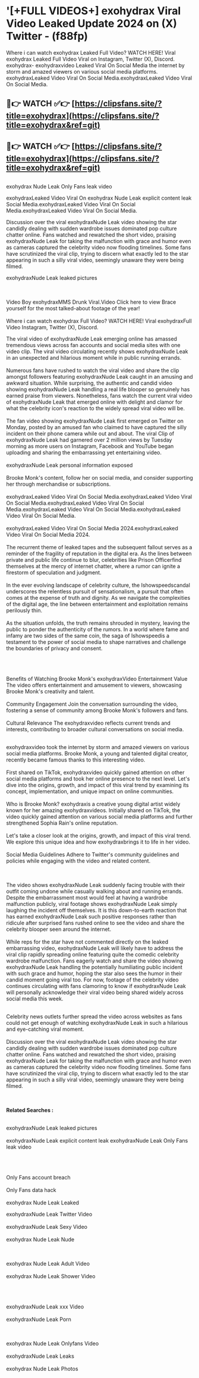 #  '[+FULL VIDEOS+] exohydrax Viral Video Leaked Update 2024 on (X) Twitter - (f88fp)

Where i can watch exohydrax Leaked Full Video? WATCH HERE! Viral exohydrax Leaked Full Video Viral on Instagram, Twitter (X), Discord.
exohydrax- exohydraxvideo Leaked Viral On Social Media the internet by storm and amazed viewers on various social media platforms.
exohydraxLeaked Video Viral On Social Media.exohydraxLeaked Video Viral On Social Media.




## 🔴👉 WATCH ✅👉 [https://clipsfans.site/?title=exohydrax](https://clipsfans.site/?title=exohydrax&ref=git)


## 🔴👉 WATCH ✅👉 [https://clipsfans.site/?title=exohydrax](https://clipsfans.site/?title=exohydrax&ref=git)
##


exohydrax Nude Leak Only Fans leak video 


exohydraxLeaked Video Viral On  exohydrax Nude Leak explicit content leak Social Media.exohydraxLeaked Video Viral On Social Media.exohydraxLeaked Video Viral On Social Media.



Discussion over the viral exohydraxNude Leak video showing the star candidly dealing with sudden wardrobe issues dominated pop culture chatter online. Fans watched and rewatched the short video, praising exohydraxNude Leak for taking the malfunction with grace and humor even as cameras captured the celebrity video now flooding timelines. Some fans have scrutinized the viral clip, trying to discern what exactly led to the star appearing in such a silly viral video, seemingly unaware they were being filmed.


exohydraxNude Leak leaked pictures


  <br>

  <br>
Video Boy exohydraxMMS Drunk Viral.Video Click here to view Brace yourself for the most talked-about footage of the year!
<br><br>
Where i can watch exohydrax Full Video? WATCH HERE! Viral exohydraxFull Video Instagram, Twitter (X), Discord.

The viral video of exohydraxNude Leak emerging online has amassed tremendous views across fan accounts and social media sites with one video clip. The viral video circulating recently shows exohydraxNude Leak in an unexpected and hilarious moment while in public running errands.
<br><br>
Numerous fans have rushed to watch the viral video and share the clip amongst followers featuring exohydraxNude Leak caught in an amusing and awkward situation. While surprising, the authentic and candid video showing exohydraxNude Leak handling a real life blooper so genuinely has earned praise from viewers. Nonetheless, fans watch the current viral video of exohydraxNude Leak that emerged online with delight and clamor for what the celebrity icon's reaction to the widely spread viral video will be.
<br><br>
The fan video showing exohydraxNude Leak first emerged on Twitter on Monday, posted by an amused fan who claimed to have captured the silly incident on their phone camera while out and about. The viral Clip of exohydraxNude Leak had garnered over 2 million views by Tuesday morning as more users on Instagram, Facebook and YouTube began uploading and sharing the embarrassing yet entertaining video.
<br><br>
exohydraxNude Leak personal information exposed
<br><br>
Brooke Monk's content, follow her on social media, and consider supporting her through merchandise or subscriptions.
<br><br>
exohydraxLeaked Video Viral On Social Media.exohydraxLeaked Video Viral On Social Media.exohydraxLeaked Video Viral On Social Media.exohydraxLeaked Video Viral On Social Media.exohydraxLeaked Video Viral On Social Media.
<br><br>
exohydraxLeaked Video Viral On Social Media 2024.exohydraxLeaked Video Viral On Social Media 2024.
<br><br>
The recurrent theme of leaked tapes and the subsequent fallout serves as a reminder of the fragility of reputation in the digital era. As the lines between private and public life continue to blur, celebrities like Prison Officerfind themselves at the mercy of internet chatter, where a rumor can ignite a firestorm of speculation and judgment.
<br><br>
In the ever evolving landscape of celebrity culture, the Ishowspeedscandal underscores the relentless pursuit of sensationalism, a pursuit that often comes at the expense of truth and dignity. As we navigate the complexities of the digital age, the line between entertainment and exploitation remains perilously thin.
<br><br>
As the situation unfolds, the truth remains shrouded in mystery, leaving the public to ponder the authenticity of the rumors. In a world where fame and infamy are two sides of the same coin, the saga of Ishowspeedis a testament to the power of social media to shape narratives and challenge the boundaries of privacy and consent.
<br><br>

<br><br>
Benefits of Watching Brooke Monk's exohydraxVideo Entertainment Value The video offers entertainment and amusement to viewers, showcasing Brooke Monk's creativity and talent.
<br><br>
Community Engagement Join the conversation surrounding the video, fostering a sense of community among Brooke Monk's followers and fans.
<br><br>
Cultural Relevance The exohydraxvideo reflects current trends and interests, contributing to broader cultural conversations on social media.
<br><br>


exohydraxvideo took the internet by storm and amazed viewers on various social media platforms. Brooke Monk, a young and talented digital creator, recently became famous thanks to this interesting video.
<br><br>
First shared on TikTok, exohydraxvideo quickly gained attention on other social media platforms and took her online presence to the next level. Let's dive into the origins, growth, and impact of this viral trend by examining its concept, implementation, and unique impact on online communities.
<br><br>
Who is Brooke Monk? exohydraxis a creative young digital artist widely known for her amazing exohydraxvideos. Initially shared on TikTok, the video quickly gained attention on various social media platforms and further strengthened Sophia Rain's online reputation.
<br><br>
Let's take a closer look at the origins, growth, and impact of this viral trend. We explore this unique idea and how exohydraxbrings it to life in her video.
<br><br>
Social Media Guidelines Adhere to Twitter's community guidelines and policies while engaging with the video and related content.


<br><br>
The video shows exohydraxNude Leak suddenly facing trouble with their outfit coming undone while casually walking about and running errands. Despite the embarrassment most would feel at having a wardrobe malfunction publicly, viral footage shows exohydraxNude Leak simply laughing the incident off themselves. It is this down-to-earth reaction that has earned exohydraxNude Leak such positive responses rather than ridicule after surprised fans rushed online to see the video and share the celebrity blooper seen around the internet.
<br><br>
While reps for the star have not commented directly on the leaked embarrassing video, exohydraxNude Leak will likely have to address the viral clip rapidly spreading online featuring quite the comedic celebrity wardrobe malfunction. Fans eagerly watch and share the video showing exohydraxNude Leak handling the potentially humiliating public incident with such grace and humor, hoping the star also sees the humor in their candid moment going viral too. For now, footage of the celebrity video continues circulating with fans clamoring to know if exohydraxNude Leak will personally acknowledge their viral video being shared widely across social media this week.
<br><br>

Celebrity news outlets further spread the video across websites as fans could not get enough of watching exohydraxNude Leak in such a hilarious and eye-catching viral moment.
<br><br>
Discussion over the viral exohydraxNude Leak video showing the star candidly dealing with sudden wardrobe issues dominated pop culture chatter online. Fans watched and rewatched the short video, praising exohydraxNude Leak for taking the malfunction with grace and humor even as cameras captured the celebrity video now flooding timelines. Some fans have scrutinized the viral clip, trying to discern what exactly led to the star appearing in such a silly viral video, seemingly unaware they were being filmed.


<br><br>
<strong>Related Searches :</strong>
<br><br>

exohydraxNude Leak leaked pictures
<br><br>
exohydraxNude Leak explicit content leak
exohydraxNude Leak Only Fans leak video
<br><br>

<br><br>
Only Fans account breach
<br><br>
Only Fans data hack
<br><br>
exohydrax Nude Leak Leaked

exohydraxNude Leak Twitter Video
<br><br>
exohydraxNude Leak Sexy Video
<br><br>
exohydrax Nude Leak Nude

<br><br>
exohydrax Nude Leak Adult Video
<br><br>
exohydrax Nude Leak Shower Video
<br><br>

<br><br>
exohydraxNude Leak xxx Video
<br><br>
exohydraxNude Leak Porn

<br><br>
exohydrax Nude Leak Onlyfans Video
<br><br>
exohydraxNude Leak Leaks
<br><br>
exohydrax Nude Leak Photos